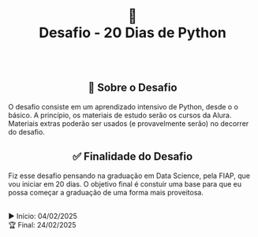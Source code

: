 <h1 align="center">
  🐍<br>Desafio - 20 Dias de Python
</h1>

<br><br>

<h2 align="center">📍 Sobre o Desafio</h2>

O desafio consiste em um aprendizado intensivo de Python, desde o o básico. A princípio, os materiais de estudo serão os cursos da Alura. Materiais extras poderão ser usados (e provavelmente serão) no decorrer do desafio.
<br>

<h2 align="center">✅ Finalidade do Desafio</h2>

Fiz esse desafio pensando na graduação em Data Science, pela FIAP, que vou iniciar em 20 dias. O objetivo final é constuir uma base para que eu possa começar a graduação de uma forma mais proveitosa.
<br><br>

▶️​ Início: 04/02/2025 <br>
🏆​ Final: 24/02/2025
